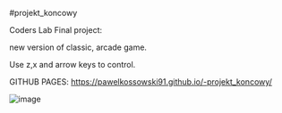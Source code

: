 #projekt_koncowy

Coders Lab Final project:


new version of classic, arcade game.

Use z,x and arrow keys to control.


GITHUB PAGES:
 https://pawelkossowski91.github.io/-projekt_koncowy/




![image](https://pawelkossowski91.github.io/-projekt_koncowy/imgRead.png)
